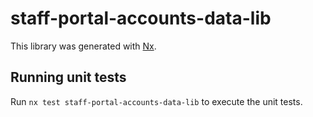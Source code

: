 # staff-portal-accounts-data-lib

This library was generated with [Nx](https://nx.dev).

## Running unit tests

Run `nx test staff-portal-accounts-data-lib` to execute the unit tests.
